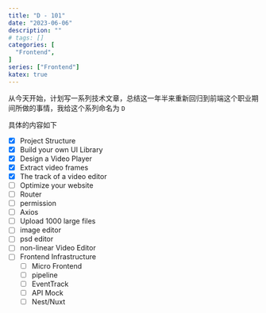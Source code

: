 ```yaml
---
title: "D - 101"
date: "2023-06-06"
description: ""
# tags: []
categories: [
  "Frontend",
]
series: ["Frontend"]
katex: true
---
```



从今天开始，计划写一系列技术文章，总结这一年半来重新回归到前端这个职业期间所做的事情，我给这个系列命名为 `D`

<!--more-->

具体的内容如下

- [x] Project Structure
- [x] Build your own UI Library
- [x] Design a Video Player
- [x] Extract video frames
- [x] The track of a video editor
- [ ] Optimize your website
- [ ] Router
- [ ] permission
- [ ] Axios
- [ ] Upload 1000 large files
- [ ] image editor
- [ ] psd editor
- [ ] non-linear Video Editor
- [ ] Frontend Infrastructure 
  - [ ] Micro Frontend
  - [ ] pipeline
  - [ ] EventTrack
  - [ ] API Mock
  - [ ] Nest/Nuxt
